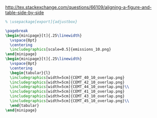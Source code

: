 http://tex.stackexchange.com/questions/66109/aligning-a-figure-and-table-side-by-side
```tex
% \usepackage[export]{adjustbox}
```

```tex
\pagebreak
\begin{minipage}[t]{.25\linewidth}
  \vspace{0pt}
  \centering
  \includegraphics[scale=0.5]{emissions_10.png}
\end{minipage}
\begin{minipage}[t]{.25\linewidth}
  \vspace{0pt}
  \centering
  \begin{tabular}{l}
  \includegraphics[width=5cm]{CEMT_40_10_overlap.png}
  \includegraphics[width=5cm]{CEMT_42_10_overlap.png}
  \includegraphics[width=5cm]{CEMT_44_10_overlap.png}\\
  \includegraphics[width=5cm]{CEMT_41_10_overlap.png}
  \includegraphics[width=5cm]{CEMT_43_10_overlap.png}
  \includegraphics[width=5cm]{CEMT_45_10_overlap.png}\\
  \end{tabular}
\end{minipage}
```
